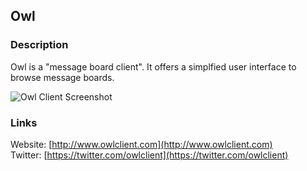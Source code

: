 ## Owl

### Description

Owl is a "message board client". It offers a simplfied user interface to browse message 
boards.

![Owl Client Screenshot](http://i.imgur.com/7PQVjQz.png "Owl Client Screenshot")

### Links

Website: [http://www.owlclient.com](http://www.owlclient.com)<br/>
Twitter: [https://twitter.com/owlclient](https://twitter.com/owlclient)

